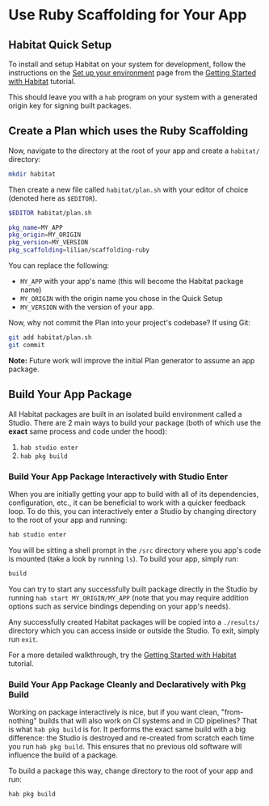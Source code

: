 # Use Ruby Scaffolding for Your App

## Habitat Quick Setup

To install and setup Habitat on your system for development, follow the instructions on the [Set up your environment][hab_setup] page from the [Getting Started with Habitat][tutorial] tutorial.

This should leave you with a `hab` program on your system with a generated origin key for signing built packages.

## Create a Plan which uses the Ruby Scaffolding

Now, navigate to the directory at the root of your app and create a `habitat/` directory:

```sh
mkdir habitat
```

Then create a new file called `habitat/plan.sh` with your editor of choice (denoted here as `$EDITOR`).

```sh
$EDITOR habitat/plan.sh
```

```sh
pkg_name=MY_APP
pkg_origin=MY_ORIGIN
pkg_version=MY_VERSION
pkg_scaffolding=lilian/scaffolding-ruby
```

You can replace the following:

* `MY_APP` with your app's name (this will become the Habitat package name)
* `MY_ORIGIN` with the origin name you chose in the Quick Setup
* `MY_VERSION` with the version of your app.

Now, why not commit the Plan into your project's codebase? If using Git:

```sh
git add habitat/plan.sh
git commit
```

**Note:** Future work will improve the initial Plan generator to  assume an app package.

## Build Your App Package

All Habitat packages are built in an isolated build environment called a Studio. There are 2 main ways to build your package (both of which use the **exact** same process and code under the hood):

1. `hab studio enter`
2. `hab pkg build`

### Build Your App Package Interactively with Studio Enter

When you are initially getting your app to build with all of its dependencies, configuration, etc., it can be beneficial to work with a quicker feedback loop. To do this, you can interactively enter a Studio by changing directory to the root of your app and running:

```sh
hab studio enter
```

You will be sitting a shell prompt in the `/src` directory where you app's code is mounted (take a look by running `ls`). To build your app, simply run:

```sh
build
```

You can try to start any successfully built package directly in the Studio by running `hab start MY_ORIGIN/MY_APP` (note that you may require addition options such as service bindings depending on your app's needs).

Any successfully created Habitat packages will be copied into a `./results/` directory which you can access inside or outside the Studio. To exit, simply run `exit`.

For a more detailed walkthrough, try the [Getting Started with Habitat][tutorial] tutorial.

### Build Your App Package Cleanly and Declaratively with Pkg Build

Working on package interactively is nice, but if you want clean, "from-nothing" builds that will also work on CI systems and in CD pipelines? That is what `hab pkg build` is for. It performs the exact same build with a big difference: the Studio is destroyed and re-created from scratch each time you run `hab pkg build`. This ensures that no previous old software will influence the build of a package.

To build a package this way, change directory to the root of your app and run:

```sh
hab pkg build
```

[hab_setup]: https://www.habitat.sh/tutorials/getting-started/mac/setup-environment/
[tutorial]: https://www.habitat.sh/tutorials/
